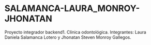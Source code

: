 # SALAMANCA-LAURA_MONROY-JHONATAN
Proyecto integrador backend1. Clínica odontológica. Integrantes: Laura Daniela Salamanca Lotero y Jhonatan Steven Monroy Gallegos.
